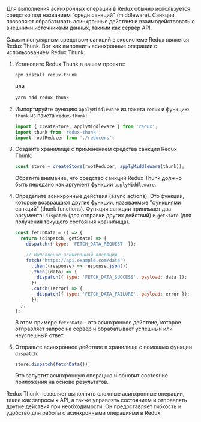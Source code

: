 Для выполнения асинхронных операций в Redux обычно используется средство под названием "среди санкций" (middleware). Санкции позволяют обрабатывать асинхронные действия и взаимодействовать с внешними источниками данных, такими как сервер API.

Самым популярным средством санкций в экосистеме Redux является Redux Thunk. Вот как выполнить асинхронные операции с использованием Redux Thunk:

1. Установите Redux Thunk в вашем проекте:

   ```bash
   npm install redux-thunk
   ```

   или

   ```bash
   yarn add redux-thunk
   ```

2. Импортируйте функцию `applyMiddleware` из пакета `redux` и функцию `thunk` из пакета `redux-thunk`:

   ```javascript
   import { createStore, applyMiddleware } from 'redux';
   import thunk from 'redux-thunk';
   import rootReducer from './reducers';
   ```

3. Создайте хранилище с применением средства санкций Redux Thunk:

   ```javascript
   const store = createStore(rootReducer, applyMiddleware(thunk));
   ```

   Обратите внимание, что средство санкций Redux Thunk должно быть передано как аргумент функции `applyMiddleware`.

4. Определите асинхронные действия (async actions). Это функции, которые возвращают другие функции, называемые "функциями санкций" (thunk functions). Функция санкции принимает два аргумента: `dispatch` (для отправки других действий) и `getState` (для получения текущего состояния хранилища).

   ```javascript
   const fetchData = () => {
     return (dispatch, getState) => {
       dispatch({ type: 'FETCH_DATA_REQUEST' });

       // Выполнение асинхронной операции
       fetch('https://api.example.com/data')
         .then((response) => response.json())
         .then((data) => {
           dispatch({ type: 'FETCH_DATA_SUCCESS', payload: data });
         })
         .catch((error) => {
           dispatch({ type: 'FETCH_DATA_FAILURE', payload: error });
         });
     };
   };
   ```

   В этом примере `fetchData` - это асинхронное действие, которое отправляет запрос на сервер и обрабатывает успешный или неуспешный ответ.

5. Отправьте асинхронное действие в хранилище с помощью функции `dispatch`:

   ```javascript
   store.dispatch(fetchData());
   ```

   Это запустит асинхронную операцию и обновит состояние приложения на основе результатов.

Redux Thunk позволяет выполнять сложные асинхронные операции, такие как запросы к API, а также управлять состоянием и отправлять другие действия при необходимости. Он предоставляет гибкость и удобство для работы с асинхронными операциями в Redux.